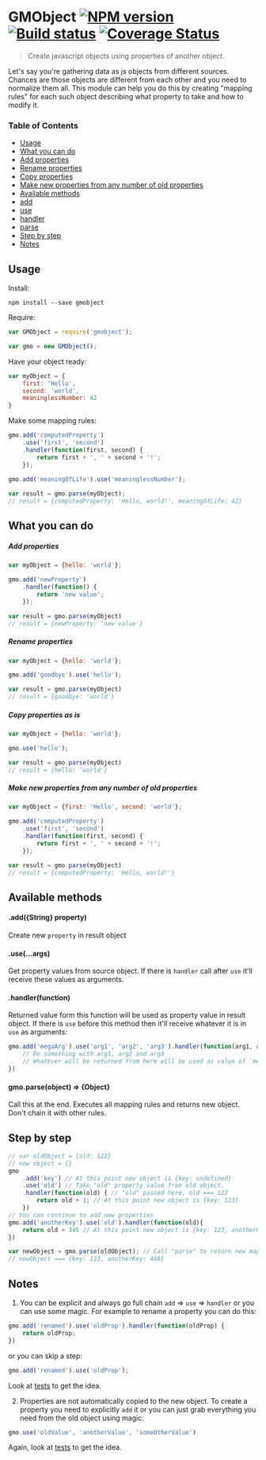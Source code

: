 # GMObject [![NPM version](http://img.shields.io/npm/v/gmobject.svg)](https://npmjs.org/package/gmobject) [![Build status](http://img.shields.io/travis/VFK/gmobject.svg)](https://travis-ci.org/VFK/gmobject) [![Coverage Status](http://img.shields.io/coveralls/VFK/gmobject.svg)](https://coveralls.io/r/VFK/gmobject)

> Create javascript objects using properties of another object.

Let's say you're gathering data as js objects from different sources. Chances are those objects are different from each other and you need to normalize them all.
This module can help you do this by creating "mapping rules" for each such object describing what property to take and how to modify it.

### Table of Contents

- [Usage](#usage)
- [What you can do](#what-you-can-do)
 - [Add properties](#add-properties)
 - [Rename properties](#rename-properties)
 - [Copy properties](#copy-properties-as-is)
 - [Make new properties from any number of old properties](#make-new-properties-from-any-number-of-old-properties)
- [Available methods](#available-methods)
 - [add](#addstring-property)
 - [use](#useargs)
 - [handler](#handlerfunction)
 - [parse](#gmoparseobject--object)
- [Step by step](#step-by-step)
- [Notes](#notes)


## Usage
Install:
```shell
npm install --save gmobject
```

Require:
```javascript
var GMObject = require('gmobject');

var gmo = new GMObject();
```

Have your object ready:
```javascript
var myObject = {
    first: 'Hello',
    second: 'world',
    meaninglessNumber: 42
}
```

Make some mapping rules:
```javascript
gmo.add('computedProperty')
    .use('first', 'second')
    .handler(function(first, second) {
        return first + ', ' + second + '!';
    });
  
gmo.add('meaningOfLife').use('meaninglessNumber');

var result = gmo.parse(myObject);
// result = {computedProperty: 'Hello, world!', meaningOfLife: 42}
```

## What you can do
##### Add properties
```javascript
var myObject = {hello: 'world'};

gmo.add('newProperty')
    .handler(function() {
        return 'new value';
    });

var result = gmo.parse(myObject)
// result = {newProperty: 'new value'}
```

##### Rename properties
```javascript
var myObject = {hello: 'world'};

gmo.add('goodbye').use('hello');

var result = gmo.parse(myObject)
// result = {goodbye: 'world'}
```

##### Copy properties as is
```javascript
var myObject = {hello: 'world'};

gmo.use('hello');

var result = gmo.parse(myObject)
// result = {hello: 'world'}
```

##### Make new properties from any number of old properties
```javascript
var myObject = {first: 'Hello', second: 'world'};

gmo.add('computedProperty')
    .use('first', 'second')
    .handler(function(first, second) {
        return first + ', ' + second + '!';
    });

var result = gmo.parse(myObject)
// result = {computedProperty: 'Hello, world!'}
```

## Available methods
#### .add({String} property)
Create new `property` in result object

#### .use(...args)
Get property values from source object. If there is `handler` call after `use` it'll receive these values as arguments.

#### .handler(function)
Returned value form this function will be used as property value in result object.
If there is `use` before this method then it'll receive whatever it is in `use` as arguments:
```javascript
gmo.add('megaArg').use('arg1', 'arg2', 'arg3').handler(function(arg1, arg2, arg3) {
    // Do something with arg1, arg2 and arg3
    // Whatever will be returned from here will be used as value of `megaArg` property
})
```

#### gmo.parse(object) => {Object}
Call this at the end. Executes all mapping rules and returns new object. Don't chain it with other rules.

## Step by step
```javascript
// var oldObject = {old: 122}
// new object = {}
gmo
    .add('key') // At this point new object is {key: undefined}
    .use('old') // Take "old" property value from old object.
    .handler(function(old) { // "old" passed here, old === 122
        return old + 1; // At this point new object is {key: 123}
    })
// You can continue to add new properties
gmo.add('anotherKey').use('old').handler(function(old){
    return old + 345 // At this point new object is {key: 123, anotherKey: 468}
})

var newObject = gmo.parse(oldObject); // Call "parse" to return new mapped object
// newObject === {key: 123, anotherKey: 468}
```
## Notes
1. You can be explicit and always go full chain `add` => `use` => `handler` or you can use some magic.
For example to rename a property you can do this:
```javascript
gmo.add('renamed').use('oldProp').handler(function(oldProp) {
    return oldProp;
})
```
or you can skip a step:
```javascript
gmo.add('renamed').use('oldProp');
```
Look at [tests](https://github.com/VFK/gmobject/blob/master/test/test.js) to get the idea.

2. Properties are not automatically copied to the new object. To create a property you need to explicitly `add` it or you can just grab everything you need from the old object using magic:
```javascript
gmo.use('oldValue', 'anotherValue', 'someOtherValue')
```
Again, look at [tests](https://github.com/VFK/gmobject/blob/master/test/test.js) to get the idea.